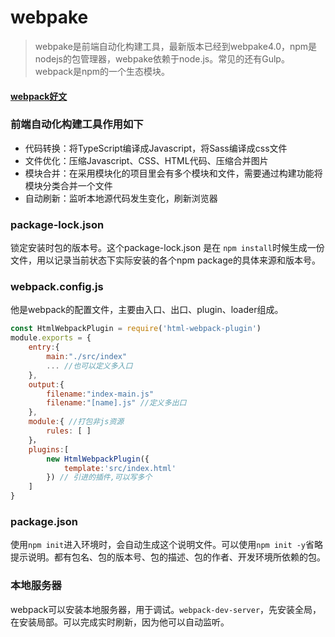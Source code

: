 # webpake

> webpake是前端自动化构建工具，最新版本已经到webpake4.0，npm是nodejs的包管理器，webpake依赖于node.js。常见的还有Gulp。webpack是npm的一个生态模块。

#### [webpack好文](https://www.cnblogs.com/hezihao/p/8028591.html)

### 前端自动化构建工具作用如下

- 代码转换：将TypeScript编译成Javascript，将Sass编译成css文件
- 文件优化：压缩Javascript、CSS、HTML代码、压缩合并图片
- 模块合并：在采用模块化的项目里会有多个模块和文件，需要通过构建功能将模块分类合并一个文件
- 自动刷新：监听本地源代码发生变化，刷新浏览器

### package-lock.json

锁定安装时包的版本号。这个package-lock.json 是在 `npm install`时候生成一份文件，用以记录当前状态下实际安装的各个npm package的具体来源和版本号。

### webpack.config.js

他是webpack的配置文件，主要由入口、出口、plugin、loader组成。

```javascript
const HtmlWebpackPlugin = require('html-webpack-plugin')
module.exports = {
	entry:{
        main:"./src/index" 
        ... //也可以定义多入口
    },
    output:{
    	filename:"index-main.js"
    	filename:"[name].js" //定义多出口
	},
    module:{ //打包非js资源
        rules: [ ]
    }，
    plugins:[
        new HtmlWebpackPlugin({
            template:'src/index.html'
        }) // 引进的插件,可以写多个
    ]
}
```

### package.json

使用`npm init`进入环境时，会自动生成这个说明文件。可以使用`npm init -y`省略提示说明。都有包名、包的版本号、包的描述、包的作者、开发环境所依赖的包。

### 本地服务器

webpack可以安装本地服务器，用于调试。`webpack-dev-server`，先安装全局，在安装局部。可以完成实时刷新，因为他可以自动监听。